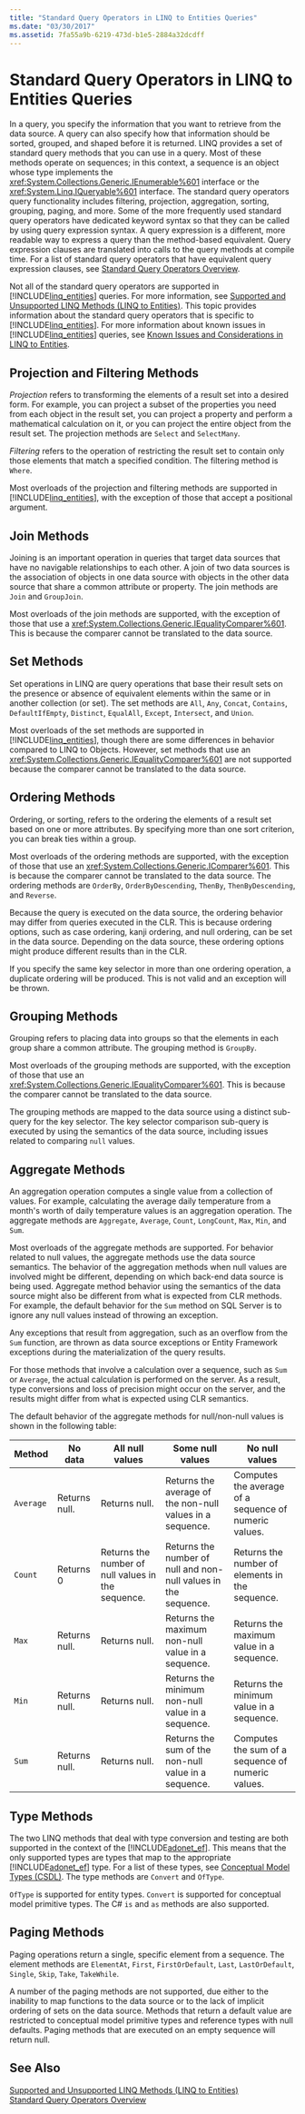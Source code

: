 ```yaml
---
title: "Standard Query Operators in LINQ to Entities Queries"
ms.date: "03/30/2017"
ms.assetid: 7fa55a9b-6219-473d-b1e5-2884a32dcdff
---
```

# Standard Query Operators in LINQ to Entities Queries
In a query, you specify the information that you want to retrieve from the data source. A query can also specify how that information should be sorted, grouped, and shaped before it is returned. LINQ provides a set of standard query methods that you can use in a query. Most of these methods operate on sequences; in this context, a sequence is an object whose type implements the <xref:System.Collections.Generic.IEnumerable%601> interface or the <xref:System.Linq.IQueryable%601> interface. The standard query operators query functionality includes filtering, projection, aggregation, sorting, grouping, paging, and more. Some of the more frequently used standard query operators have dedicated keyword syntax so that they can be called by using query expression syntax. A query expression is a different, more readable way to express a query than the method-based equivalent. Query expression clauses are translated into calls to the query methods at compile time. For a list of standard query operators that have equivalent query expression clauses, see [Standard Query Operators Overview](http://msdn.microsoft.com/library/24cda21e-8af8-4632-b519-c404a839b9b2).  

 Not all of the standard query operators are supported in [!INCLUDE[linq_entities](../../../../../../includes/linq-entities-md.md)] queries. For more information, see [Supported and Unsupported LINQ Methods (LINQ to Entities)](../../../../../../docs/framework/data/adonet/ef/language-reference/supported-and-unsupported-linq-methods-linq-to-entities.md). This topic provides information about the standard query operators that is specific to [!INCLUDE[linq_entities](../../../../../../includes/linq-entities-md.md)]. For more information about known issues in [!INCLUDE[linq_entities](../../../../../../includes/linq-entities-md.md)] queries, see [Known Issues and Considerations in LINQ to Entities](../../../../../../docs/framework/data/adonet/ef/language-reference/known-issues-and-considerations-in-linq-to-entities.md).  

## Projection and Filtering Methods  
 *Projection* refers to transforming the elements of a result set into a desired form. For example, you can project a subset of the properties you need from each object in the result set, you can project a property and perform a mathematical calculation on it, or you can project the entire object from the result set. The projection methods are `Select` and `SelectMany`.  

 *Filtering* refers to the operation of restricting the result set to contain only those elements that match a specified condition. The filtering method is `Where`.  

 Most overloads of the projection and filtering methods are supported in [!INCLUDE[linq_entities](../../../../../../includes/linq-entities-md.md)], with the exception of those that accept a positional argument.  

## Join Methods  
 Joining is an important operation in queries that target data sources that have no navigable relationships to each other. A join of two data sources is the association of objects in one data source with objects in the other data source that share a common attribute or property. The join methods are `Join` and `GroupJoin`.  

 Most overloads of the join methods are supported, with the exception of those that use a <xref:System.Collections.Generic.IEqualityComparer%601>. This is because the comparer cannot be translated to the data source.  

## Set Methods  
 Set operations in LINQ are query operations that base their result sets on the presence or absence of equivalent elements within the same or in another collection (or set). The set methods are `All`, `Any`, `Concat`, `Contains`, `DefaultIfEmpty`, `Distinct`, `EqualAll`, `Except`, `Intersect`, and `Union`.  

 Most overloads of the set methods are supported in [!INCLUDE[linq_entities](../../../../../../includes/linq-entities-md.md)], though there are some differences in behavior compared to LINQ to Objects. However, set methods that use an <xref:System.Collections.Generic.IEqualityComparer%601> are not supported because the comparer cannot be translated to the data source.  

## Ordering Methods  
 Ordering, or sorting, refers to the ordering the elements of a result set based on one or more attributes. By specifying more than one sort criterion, you can break ties within a group.  

 Most overloads of the ordering methods are supported, with the exception of those that use an <xref:System.Collections.Generic.IComparer%601>. This is because the comparer cannot be translated to the data source. The ordering methods are `OrderBy`, `OrderByDescending`, `ThenBy`, `ThenByDescending`, and `Reverse`.  

 Because the query is executed on the data source, the ordering behavior may differ from queries executed in the CLR. This is because ordering options, such as case ordering, kanji ordering, and null ordering, can be set in the data source. Depending on the data source, these ordering options might produce different results than in the CLR.  

 If you specify the same key selector in more than one ordering operation, a duplicate ordering will be produced. This is not valid and an exception will be thrown.  

## Grouping Methods  
 Grouping refers to placing data into groups so that the elements in each group share a common attribute. The grouping method is `GroupBy`.  

 Most overloads of the grouping methods are supported, with the exception of those that use an <xref:System.Collections.Generic.IEqualityComparer%601>. This is because the comparer cannot be translated to the data source.  

 The grouping methods are mapped to the data source using a distinct sub-query for the key selector. The key selector comparison sub-query is executed by using the semantics of the data source, including issues related to comparing `null` values.  

## Aggregate Methods  
 An aggregation operation computes a single value from a collection of values. For example, calculating the average daily temperature from a month's worth of daily temperature values is an aggregation operation. The aggregate methods are `Aggregate`, `Average`, `Count`, `LongCount`, `Max`, `Min`, and `Sum`.  

 Most overloads of the aggregate methods are supported. For behavior related to null values, the aggregate methods use the data source semantics. The behavior of the aggregation methods when null values are involved might be different, depending on which back-end data source is being used. Aggregate method behavior using the semantics of the data source might also be different from what is expected from CLR methods. For example, the default behavior for the `Sum` method on SQL Server is to ignore any null values instead of throwing an exception.  

 Any exceptions that result from aggregation, such as an overflow from the `Sum` function, are thrown as data source exceptions or Entity Framework exceptions during the materialization of the query results.  

 For those methods that involve a calculation over a sequence, such as `Sum` or `Average`, the actual calculation is performed on the server. As a result, type conversions and loss of precision might occur on the server, and the results might differ from what is expected using CLR semantics.  

 The default behavior of the aggregate methods for null/non-null values is shown in the following table:  


|Method|No data|All null values|Some null values|No null values|  
|------------|-------------|---------------------|----------------------|--------------------|  
|`Average`|Returns null.|Returns null.|Returns the average of the non-null values in a sequence.|Computes the average of a sequence of numeric values.|  
|`Count`|Returns 0|Returns the number of null values in the sequence.|Returns the number of null and non-null values in the sequence.|Returns the number of elements in the sequence.|  
|`Max`|Returns null.|Returns null.|Returns the maximum non-null value in a sequence.|Returns the maximum value in a sequence.|  
|`Min`|Returns null.|Returns null.|Returns the minimum non-null value in a sequence.|Returns the minimum value in a sequence.|  
|`Sum`|Returns null.|Returns null.|Returns the sum of the non-null value in a sequence.|Computes the sum of a sequence of numeric values.|  

## Type Methods  
 The two LINQ methods that deal with type conversion and testing are both supported in the context of the [!INCLUDE[adonet_ef](../../../../../../includes/adonet-ef-md.md)]. This means that the only supported types are types that map to the appropriate [!INCLUDE[adonet_ef](../../../../../../includes/adonet-ef-md.md)] type. For a list of these types, see [Conceptual Model Types (CSDL)](http://msdn.microsoft.com/library/987b995f-e429-4569-9559-b4146744def4). The type methods are `Convert` and `OfType`.  

 `OfType` is supported for entity types. `Convert` is supported for conceptual model primitive types.  The C# `is` and `as` methods are also supported.  

## Paging Methods  
 Paging operations return a single, specific element from a sequence. The element methods are `ElementAt`, `First`, `FirstOrDefault`, `Last`, `LastOrDefault`, `Single`, `Skip`, `Take`, `TakeWhile`.  

 A number of the paging methods are not supported, due either to the inability to map functions to the data source or to the lack of implicit ordering of sets on the data source. Methods that return a default value are restricted to conceptual model primitive types and reference types with null defaults. Paging methods that are executed on an empty sequence will return null.  

## See Also  
 [Supported and Unsupported LINQ Methods (LINQ to Entities)](../../../../../../docs/framework/data/adonet/ef/language-reference/supported-and-unsupported-linq-methods-linq-to-entities.md)  
 [Standard Query Operators Overview](http://msdn.microsoft.com/library/24cda21e-8af8-4632-b519-c404a839b9b2)
